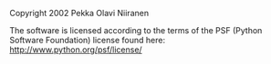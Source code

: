 Copyright 2002 Pekka Olavi Niiranen

The software is licensed according to the terms of the PSF (Python Software Foundation) license found here: http://www.python.org/psf/license/